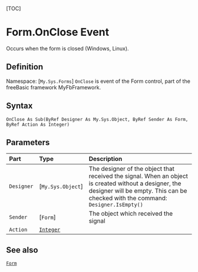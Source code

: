 [TOC]
# Form.OnClose Event
Occurs when the form is closed (Windows, Linux).
## Definition
Namespace: [`My.Sys.Forms`]
`OnClose` is event of the Form control, part of the freeBasic framework MyFbFramework.
## Syntax
```freeBasic
OnClose As Sub(ByRef Designer As My.Sys.Object, ByRef Sender As Form, ByRef Action As Integer)
```

## Parameters

|Part|Type|Description|
| :------------ | :------------ | :------------ |
|`Designer`|[`My.Sys.Object`]|The designer of the object that received the signal. When an object is created without a designer, the designer will be empty. This can be checked with the command: `Designer.IsEmpty()`|
|`Sender`|[`Form`]|The object which received the signal|
|`Action`|[`Integer`]("https://www.freebasic.net/wiki/KeyPgInteger")||

## See also
[`Form`](Form.md)
